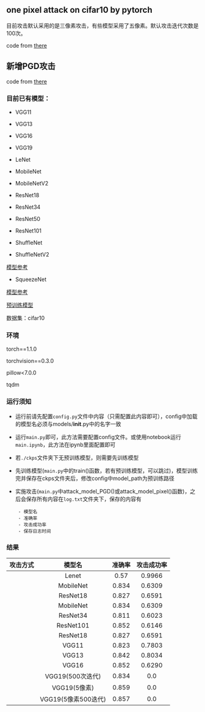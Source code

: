 ## one pixel attack on cifar10 by pytorch

目前攻击默认采用的是三像素攻击，有些模型采用了五像素。默认攻击迭代次数是100次。

code from [there](https://github.com/DebangLi/one-pixel-attack-pytorch)

## 新增PGD攻击

code from [there](https://github.com/wanglouis49/pytorch-adversarial_box)

### 目前已有模型：

- VGG11

- VGG13

- VGG16

- VGG19

- LeNet

- MobileNet

- MobileNetV2

- ResNet18

- ResNet34

- ResNet50

- ResNet101

- ShuffleNet

- ShuffleNetV2

[模型参考](https://github.com/kuangliu/pytorch-cifar)

- SqueezeNet

[模型参考](https://github.com/gsp-27/pytorch_Squeezenet)


[预训练模型](https://github.com/zhhiyuan/Pixel-Attack/releases)

数据集：cifar10



### 环境

torch==1.1.0

torchvision==0.3.0

pillow<7.0.0

tqdm

### 运行须知

- 运行前请先配置`config.py`文件中内容（只需配置此内容即可），config中加载的模型名必须与models/__init__.py中的名字一致

- 运行`main.py`即可，此方法需要配置config文件。或使用notebook运行`main.ipynb`，此方法在ipynb里面配置即可

- 若`./ckps`文件夹下无预训练模型，则需要先训练模型

- 先训练模型(`main.py`中的train()函数，若有预训练模型，可以跳过)，模型训练完并保存在ckps文件夹后，修改config中model_path为预训练路径

- 实施攻击(`main.py`中attack_model_PGD()或attack_model_pixel()函数)，之后会保存所有内容在`log.txt`文件夹下，保存的内容有
       
       - 模型名
       - 准确率
       - 攻击成功率
       - 保存日志时间

### 结果

| 攻击方式 | 模型名 | 准确率 | 攻击成功率 |
| :------: | :------: | :------: |:------: |
|| Lenet | 0.57 | 0.9966 |
|| MobileNet | 0.834 | 0.6309 |
|| ResNet18 | 0.827 | 0.6591 |
|| MobileNet | 0.834 | 0.6309 |
|| ResNet34 | 0.811 | 0.6023 |
|| ResNet101 | 0.852 | 0.6146 |
|| ResNet18 | 0.827 | 0.6591 |
|| VGG11 | 0.823 | 0.7803 |
|| VGG13 | 0.842 | 0.8034 |
|| VGG16 | 0.852 | 0.6290 |
|| VGG19(500次迭代) | 0.834 | 0.0 |
|| VGG19(5像素) | 0.859 | 0.0 |
|| VGG19(5像素500迭代) | 0.857 | 0.0 |